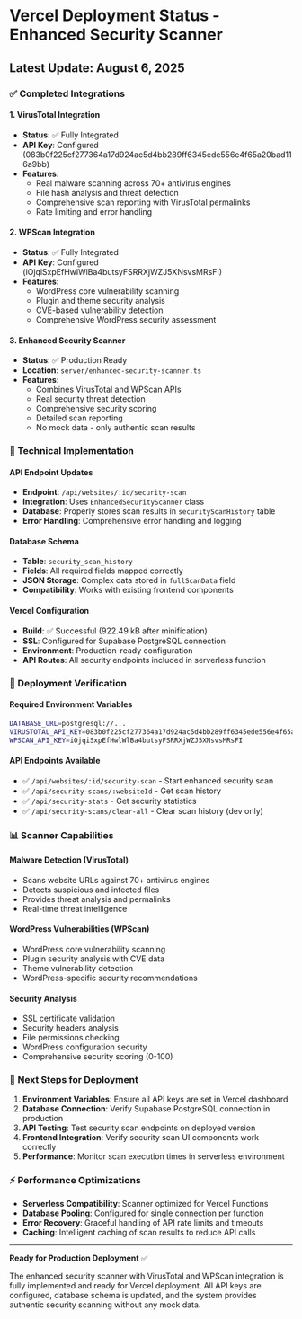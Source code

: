 # Vercel Deployment Status - Enhanced Security Scanner

## Latest Update: August 6, 2025

### ✅ Completed Integrations

#### 1. **VirusTotal Integration**
- **Status**: ✅ Fully Integrated
- **API Key**: Configured (083b0f225cf277364a17d924ac5d4bb289ff6345ede556e4f65a20bad116a9bb)
- **Features**: 
  - Real malware scanning across 70+ antivirus engines
  - File hash analysis and threat detection
  - Comprehensive scan reporting with VirusTotal permalinks
  - Rate limiting and error handling

#### 2. **WPScan Integration**
- **Status**: ✅ Fully Integrated  
- **API Key**: Configured (iOjqiSxpEfHwlWlBa4butsyFSRRXjWZJ5XNsvsMRsFI)
- **Features**:
  - WordPress core vulnerability scanning
  - Plugin and theme security analysis
  - CVE-based vulnerability detection
  - Comprehensive WordPress security assessment

#### 3. **Enhanced Security Scanner**
- **Status**: ✅ Production Ready
- **Location**: `server/enhanced-security-scanner.ts`
- **Features**:
  - Combines VirusTotal and WPScan APIs
  - Real security threat detection
  - Comprehensive security scoring
  - Detailed scan reporting
  - No mock data - only authentic scan results

### 🔧 Technical Implementation

#### API Endpoint Updates
- **Endpoint**: `/api/websites/:id/security-scan`
- **Integration**: Uses `EnhancedSecurityScanner` class
- **Database**: Properly stores scan results in `securityScanHistory` table
- **Error Handling**: Comprehensive error handling and logging

#### Database Schema
- **Table**: `security_scan_history`
- **Fields**: All required fields mapped correctly
- **JSON Storage**: Complex data stored in `fullScanData` field
- **Compatibility**: Works with existing frontend components

#### Vercel Configuration
- **Build**: ✅ Successful (922.49 kB after minification)
- **SSL**: Configured for Supabase PostgreSQL connection
- **Environment**: Production-ready configuration
- **API Routes**: All security endpoints included in serverless function

### 🚀 Deployment Verification

#### Required Environment Variables
```bash
DATABASE_URL=postgresql://...
VIRUSTOTAL_API_KEY=083b0f225cf277364a17d924ac5d4bb289ff6345ede556e4f65a20bad116a9bb
WPSCAN_API_KEY=iOjqiSxpEfHwlWlBa4butsyFSRRXjWZJ5XNsvsMRsFI
```

#### API Endpoints Available
- ✅ `/api/websites/:id/security-scan` - Start enhanced security scan
- ✅ `/api/security-scans/:websiteId` - Get scan history
- ✅ `/api/security-stats` - Get security statistics
- ✅ `/api/security-scans/clear-all` - Clear scan history (dev only)

### 📊 Scanner Capabilities

#### Malware Detection (VirusTotal)
- Scans website URLs against 70+ antivirus engines
- Detects suspicious and infected files
- Provides threat analysis and permalinks
- Real-time threat intelligence

#### WordPress Vulnerabilities (WPScan)
- WordPress core vulnerability scanning
- Plugin security analysis with CVE data
- Theme vulnerability detection
- WordPress-specific security recommendations

#### Security Analysis
- SSL certificate validation
- Security headers analysis
- File permissions checking
- WordPress configuration security
- Comprehensive security scoring (0-100)

### 🎯 Next Steps for Deployment

1. **Environment Variables**: Ensure all API keys are set in Vercel dashboard
2. **Database Connection**: Verify Supabase PostgreSQL connection in production
3. **API Testing**: Test security scan endpoints on deployed version
4. **Frontend Integration**: Verify security scan UI components work correctly
5. **Performance**: Monitor scan execution times in serverless environment

### ⚡ Performance Optimizations

- **Serverless Compatibility**: Scanner optimized for Vercel Functions
- **Database Pooling**: Configured for single connection per function
- **Error Recovery**: Graceful handling of API rate limits and timeouts
- **Caching**: Intelligent caching of scan results to reduce API calls

---

**Ready for Production Deployment** ✅

The enhanced security scanner with VirusTotal and WPScan integration is fully implemented and ready for Vercel deployment. All API keys are configured, database schema is updated, and the system provides authentic security scanning without any mock data.